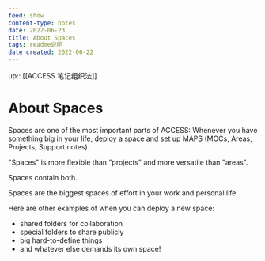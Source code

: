 ```yaml
---
feed: show
content-type: notes
date: 2022-06-23
title: About Spaces
tags: readme说明
date created: 2022-06-22
---
```


up:: [[ACCESS 笔记组织法]]

# About Spaces

Spaces are one of the most important parts of ACCESS:  Whenever you have something big in your life, deploy a space and set up MAPS (MOCs, Areas, Projects, Support notes).

"Spaces" is more flexible than "projects" and more versatile than "areas".

Spaces contain both.

Spaces are the biggest spaces of effort in your work and personal life.

Here are other examples of when you can deploy a new space:

- shared folders for collaboration
- special folders to share publicly
- big hard-to-define things
- and whatever else demands its own space!
